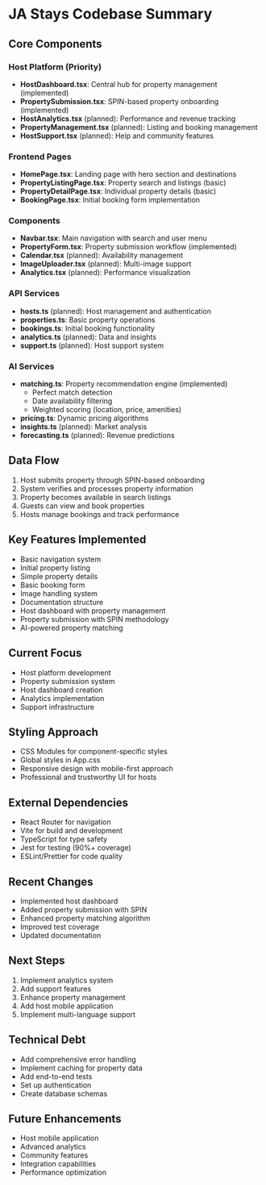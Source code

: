 # JA Stays Codebase Summary

## Core Components

### Host Platform (Priority)

- **HostDashboard.tsx**: Central hub for property management (implemented)
- **PropertySubmission.tsx**: SPIN-based property onboarding (implemented)
- **HostAnalytics.tsx** (planned): Performance and revenue tracking
- **PropertyManagement.tsx** (planned): Listing and booking management
- **HostSupport.tsx** (planned): Help and community features

### Frontend Pages

- **HomePage.tsx**: Landing page with hero section and destinations
- **PropertyListingPage.tsx**: Property search and listings (basic)
- **PropertyDetailPage.tsx**: Individual property details (basic)
- **BookingPage.tsx**: Initial booking form implementation

### Components

- **Navbar.tsx**: Main navigation with search and user menu
- **PropertyForm.tsx**: Property submission workflow (implemented)
- **Calendar.tsx** (planned): Availability management
- **ImageUploader.tsx** (planned): Multi-image support
- **Analytics.tsx** (planned): Performance visualization

### API Services

- **hosts.ts** (planned): Host management and authentication
- **properties.ts**: Basic property operations
- **bookings.ts**: Initial booking functionality
- **analytics.ts** (planned): Data and insights
- **support.ts** (planned): Host support system

### AI Services

- **matching.ts**: Property recommendation engine (implemented)
  - Perfect match detection
  - Date availability filtering
  - Weighted scoring (location, price, amenities)
- **pricing.ts**: Dynamic pricing algorithms
- **insights.ts** (planned): Market analysis
- **forecasting.ts** (planned): Revenue predictions

## Data Flow

1. Host submits property through SPIN-based onboarding
2. System verifies and processes property information
3. Property becomes available in search listings
4. Guests can view and book properties
5. Hosts manage bookings and track performance

## Key Features Implemented

- Basic navigation system
- Initial property listing
- Simple property details
- Basic booking form
- Image handling system
- Documentation structure
- Host dashboard with property management
- Property submission with SPIN methodology
- AI-powered property matching

## Current Focus

- Host platform development
- Property submission system
- Host dashboard creation
- Analytics implementation
- Support infrastructure

## Styling Approach

- CSS Modules for component-specific styles
- Global styles in App.css
- Responsive design with mobile-first approach
- Professional and trustworthy UI for hosts

## External Dependencies

- React Router for navigation
- Vite for build and development
- TypeScript for type safety
- Jest for testing (90%+ coverage)
- ESLint/Prettier for code quality

## Recent Changes

- Implemented host dashboard
- Added property submission with SPIN
- Enhanced property matching algorithm
- Improved test coverage
- Updated documentation

## Next Steps

1. Implement analytics system
2. Add support features
3. Enhance property management
4. Add host mobile application
5. Implement multi-language support

## Technical Debt

- Add comprehensive error handling
- Implement caching for property data
- Add end-to-end tests
- Set up authentication
- Create database schemas

## Future Enhancements

- Host mobile application
- Advanced analytics
- Community features
- Integration capabilities
- Performance optimization
